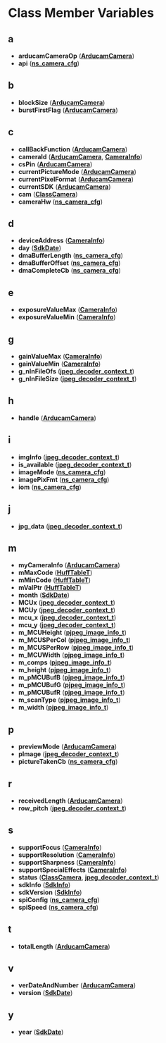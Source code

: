 
# Class Member Variables



## a

* **arducamCameraOp** ([**ArducamCamera**](struct_arducam_camera.md))
* **api** ([**ns\_camera\_cfg**](structns__camera__cfg.md))


## b

* **blockSize** ([**ArducamCamera**](struct_arducam_camera.md))
* **burstFirstFlag** ([**ArducamCamera**](struct_arducam_camera.md))


## c

* **callBackFunction** ([**ArducamCamera**](struct_arducam_camera.md))
* **cameraId** ([**ArducamCamera**](struct_arducam_camera.md), [**CameraInfo**](struct_camera_info.md))
* **csPin** ([**ArducamCamera**](struct_arducam_camera.md))
* **currentPictureMode** ([**ArducamCamera**](struct_arducam_camera.md))
* **currentPixelFormat** ([**ArducamCamera**](struct_arducam_camera.md))
* **currentSDK** ([**ArducamCamera**](struct_arducam_camera.md))
* **cam** ([**ClassCamera**](struct_class_camera.md))
* **cameraHw** ([**ns\_camera\_cfg**](structns__camera__cfg.md))


## d

* **deviceAddress** ([**CameraInfo**](struct_camera_info.md))
* **day** ([**SdkDate**](struct_sdk_date.md))
* **dmaBufferLength** ([**ns\_camera\_cfg**](structns__camera__cfg.md))
* **dmaBufferOffset** ([**ns\_camera\_cfg**](structns__camera__cfg.md))
* **dmaCompleteCb** ([**ns\_camera\_cfg**](structns__camera__cfg.md))


## e

* **exposureValueMax** ([**CameraInfo**](struct_camera_info.md))
* **exposureValueMin** ([**CameraInfo**](struct_camera_info.md))


## g

* **gainValueMax** ([**CameraInfo**](struct_camera_info.md))
* **gainValueMin** ([**CameraInfo**](struct_camera_info.md))
* **g\_nInFileOfs** ([**jpeg\_decoder\_context\_t**](structjpeg__decoder__context__t.md))
* **g\_nInFileSize** ([**jpeg\_decoder\_context\_t**](structjpeg__decoder__context__t.md))


## h

* **handle** ([**ArducamCamera**](struct_arducam_camera.md))


## i

* **imgInfo** ([**jpeg\_decoder\_context\_t**](structjpeg__decoder__context__t.md))
* **is\_available** ([**jpeg\_decoder\_context\_t**](structjpeg__decoder__context__t.md))
* **imageMode** ([**ns\_camera\_cfg**](structns__camera__cfg.md))
* **imagePixFmt** ([**ns\_camera\_cfg**](structns__camera__cfg.md))
* **iom** ([**ns\_camera\_cfg**](structns__camera__cfg.md))


## j

* **jpg\_data** ([**jpeg\_decoder\_context\_t**](structjpeg__decoder__context__t.md))


## m

* **myCameraInfo** ([**ArducamCamera**](struct_arducam_camera.md))
* **mMaxCode** ([**HuffTableT**](struct_huff_table_t.md))
* **mMinCode** ([**HuffTableT**](struct_huff_table_t.md))
* **mValPtr** ([**HuffTableT**](struct_huff_table_t.md))
* **month** ([**SdkDate**](struct_sdk_date.md))
* **MCUx** ([**jpeg\_decoder\_context\_t**](structjpeg__decoder__context__t.md))
* **MCUy** ([**jpeg\_decoder\_context\_t**](structjpeg__decoder__context__t.md))
* **mcu\_x** ([**jpeg\_decoder\_context\_t**](structjpeg__decoder__context__t.md))
* **mcu\_y** ([**jpeg\_decoder\_context\_t**](structjpeg__decoder__context__t.md))
* **m\_MCUHeight** ([**pjpeg\_image\_info\_t**](structpjpeg__image__info__t.md))
* **m\_MCUSPerCol** ([**pjpeg\_image\_info\_t**](structpjpeg__image__info__t.md))
* **m\_MCUSPerRow** ([**pjpeg\_image\_info\_t**](structpjpeg__image__info__t.md))
* **m\_MCUWidth** ([**pjpeg\_image\_info\_t**](structpjpeg__image__info__t.md))
* **m\_comps** ([**pjpeg\_image\_info\_t**](structpjpeg__image__info__t.md))
* **m\_height** ([**pjpeg\_image\_info\_t**](structpjpeg__image__info__t.md))
* **m\_pMCUBufB** ([**pjpeg\_image\_info\_t**](structpjpeg__image__info__t.md))
* **m\_pMCUBufG** ([**pjpeg\_image\_info\_t**](structpjpeg__image__info__t.md))
* **m\_pMCUBufR** ([**pjpeg\_image\_info\_t**](structpjpeg__image__info__t.md))
* **m\_scanType** ([**pjpeg\_image\_info\_t**](structpjpeg__image__info__t.md))
* **m\_width** ([**pjpeg\_image\_info\_t**](structpjpeg__image__info__t.md))


## p

* **previewMode** ([**ArducamCamera**](struct_arducam_camera.md))
* **pImage** ([**jpeg\_decoder\_context\_t**](structjpeg__decoder__context__t.md))
* **pictureTakenCb** ([**ns\_camera\_cfg**](structns__camera__cfg.md))


## r

* **receivedLength** ([**ArducamCamera**](struct_arducam_camera.md))
* **row\_pitch** ([**jpeg\_decoder\_context\_t**](structjpeg__decoder__context__t.md))


## s

* **supportFocus** ([**CameraInfo**](struct_camera_info.md))
* **supportResolution** ([**CameraInfo**](struct_camera_info.md))
* **supportSharpness** ([**CameraInfo**](struct_camera_info.md))
* **supportSpecialEffects** ([**CameraInfo**](struct_camera_info.md))
* **status** ([**ClassCamera**](struct_class_camera.md), [**jpeg\_decoder\_context\_t**](structjpeg__decoder__context__t.md))
* **sdkInfo** ([**SdkInfo**](union_sdk_info.md))
* **sdkVersion** ([**SdkInfo**](union_sdk_info.md))
* **spiConfig** ([**ns\_camera\_cfg**](structns__camera__cfg.md))
* **spiSpeed** ([**ns\_camera\_cfg**](structns__camera__cfg.md))


## t

* **totalLength** ([**ArducamCamera**](struct_arducam_camera.md))


## v

* **verDateAndNumber** ([**ArducamCamera**](struct_arducam_camera.md))
* **version** ([**SdkDate**](struct_sdk_date.md))


## y

* **year** ([**SdkDate**](struct_sdk_date.md))




